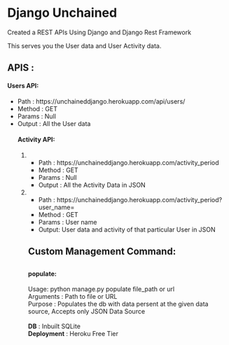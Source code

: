 <h1>Django Unchained</h1>

Created a REST APIs Using Django and Django Rest Framework

This serves you the User data and User Activity data.

<h2>APIS :</h2> 
<h4>Users API:</h4>
  <ul>
  <li>Path : https://unchaineddjango.herokuapp.com/api/users/</li>
  <li>Method : GET</li>
  <li>Params : Null</li>
  <li>Output : All the User data</li>
  
<h4>Activity API:</h4>
  <ol>
  <li> <ul><li>Path : https://unchaineddjango.herokuapp.com/activity_period</li>
       <li>Method : GET</li>
       <li>Params : Null</li>
       <li>Output : All the Activity Data in JSON</li>
       </ul>
  </li>  
  <li> <ul><li>Path : https://unchaineddjango.herokuapp.com/activity_period?user_name=<user_name></li>
       <li>Method : GET</li>
       <li>Params : User name</li>
       <li>Output: User data and activity of that particular User in JSON</li>
       </ul>
  </li>

<h2>Custom Management Command:<h2>
  <h4>populate:</h4>
    Usage: python manage.py populate file_path or url<br>
    Arguments : Path to file or URL<br>
    Purpose : Populates the db with data persent at the given data source, Accepts only JSON Data Source<br>
    
<br>    
<b>DB</b> : Inbuilt SQLite
 
 <br>
<b>Deployment</b> : Heroku Free Tier
